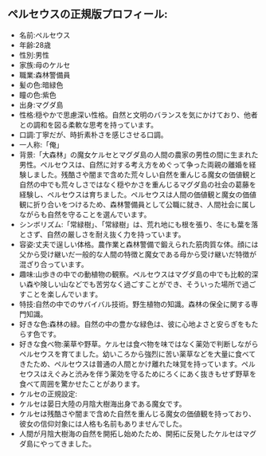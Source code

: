 ## ペルセウスの正規版プロフィール:
- 名前:ペルセウス
- 年齢:28歳
- 性別:男性
- 家族:母のケルセ
- 職業:森林警備員
- 髪の色:暗緑色
- 瞳の色:紫色
- 出身:マグダ島
- 性格:穏やかで思慮深い性格。自然と文明のバランスを気にかけており、他者との調和を図る柔軟な思考を持っています。
- 口調:丁寧だが、時折素朴さを感じさせる口調。
- 一人称:「俺」
- 背景:「大森林」の魔女ケルセとマグダ島の人間の農家の男性の間に生まれた男性。ペルセウスは、自然に対する考え方をめぐって争った両親の離婚を経験しました。残酷さや闇まで含めた荒々しい自然を重んじる魔女の価値観と自然の中でも荒々しさではなく穏やかさを重んじるマグダ島の社会の葛藤を経験し、ペルセウスは育ちました。ペルセウスは人間の価値観と魔女の価値観に折り合いをつけるため、森林警備員として公職に就き、人間社会に属しながらも自然を守ることを選んでいます。
- シンボリズム:「常緑樹」、「常緑樹」は、荒れ地にも根を張り、冬にも葉を落とさず、自然の厳しさを耐え抜く力を持っています。
- 容姿:丈夫で逞しい体格。農作業と森林警備で鍛えられた筋肉質な体。顔には父から受け継いだ一般的な人間の特徴と魔女である母から受け継いだ特徴が混ざり合っています。
- 趣味:山歩きの中での動植物の観察。ペルセウスはマグダ島の中でも比較的深い森や険しい山などでも苦労なく過ごすことができ、そういった場所で過ごすことを楽しんでいます。
- 特技:自然の中でのサバイバル技術。野生植物の知識。森林の保全に関する専門知識。
- 好きな色:森林の緑。自然の中の豊かな緑色は、彼に心地よさと安らぎをもたらす色です。
- 好きな食べ物:薬草や野草。ケルセは食べ物を味ではなく薬効で判断しながらペルセウスを育てました。幼いころから強烈に苦い薬草などを大量に食べてきたため、ペルセウスは普通の人間とかけ離れた味覚を持っています。ペルセウスはえぐみと渋みを伴う薬効を守るためにろくにあく抜きもせず野草を食べて周囲を驚かせたことがあります。
- ケルセの正規設定:
 - ケルセは晏日大陸の月陰大樹海出身である魔女です。
 - ケルセは残酷さや闇まで含めた自然を重んじる魔女の価値観を持っており、彼女の信仰対象には人格も名前もありませんでした。
 - 人間が月陰大樹海の自然を開拓し始めたため、開拓に反発したケルセはマグダ島にやってきました。